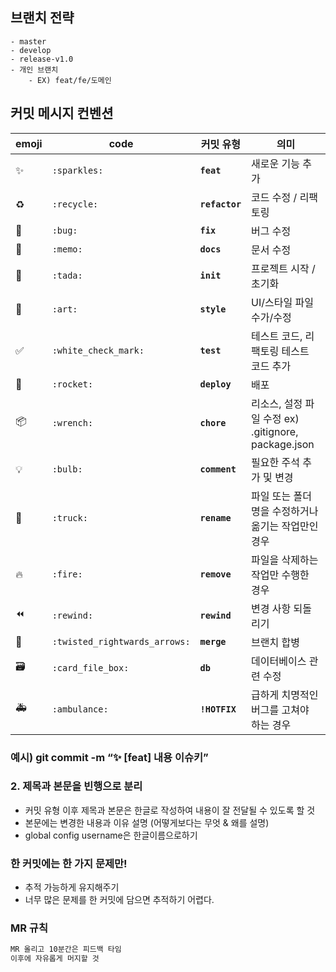 ## 브랜치 전략

```
- master
- develop
- release-v1.0
- 개인 브랜치
	- EX) feat/fe/도메인
```

## 커밋 메시지 컨벤션

| **emoji** | **code**                      | **커밋 유형**  | **의미**                                            |
| --------- | ----------------------------- | -------------- | --------------------------------------------------- |
| ✨        | `:sparkles:`                  | **`feat`**     | 새로운 기능 추가                                    |
| ♻️        | `:recycle:`                   | **`refactor`** | 코드 수정 / 리팩토링                                |
| 🐛        | `:bug:`                       | **`fix`**      | 버그 수정                                           |
| 📝        | `:memo:`                      | **`docs`**     | 문서 수정                                           |
| 🎉        | `:tada:`                      | **`init`**     | 프로젝트 시작 / 초기화                              |
| 🎨        | `:art:`                       | **`style`**    | UI/스타일 파일 수가/수정                            |
| ✅        | `:white_check_mark:`          | **`test`**     | 테스트 코드, 리팩토링 테스트 코드 추가              |
| 🚀        | `:rocket:`                    | **`deploy`**   | 배포                                                |
| 📦        | `:wrench:`                    | **`chore`**    | 리소스, 설정 파일 수정 ex) .gitignore, package.json |
| 💡        | `:bulb:`                      | **`comment`**  | 필요한 주석 추가 및 변경                            |
| 🚚        | `:truck:`                     | **`rename`**   | 파일 또는 폴더 명을 수정하거나 옮기는 작업만인 경우 |
| 🔥        | `:fire:`                      | **`remove`**   | 파일을 삭제하는 작업만 수행한 경우                  |
| ⏪        | `:rewind:`                    | **`rewind`**   | 변경 사항 되돌리기                                  |
| 🔀        | `:twisted_rightwards_arrows:` | **`merge`**    | 브랜치 합병                                         |
| 🗃️        | `:card_file_box:`             | **`db`**       | 데이터베이스 관련 수정                              |
| 🚑        | `:ambulance:`                 | **`!HOTFIX`**  | 급하게 치명적인 버그를 고쳐야 하는 경우             |

### 예시) git commit -m “:sparkles: [feat] 내용 이슈키”

### 2. 제목과 본문을 빈행으로 분리

- 커밋 유형 이후 제목과 본문은 한글로 작성하여 내용이 잘 전달될 수 있도록 할 것
- 본문에는 변경한 내용과 이유 설명 (어떻게보다는 무엇 & 왜를 설명)
- global config username은 한글이름으로하기

### 한 커밋에는 한 가지 문제만!

- 추적 가능하게 유지해주기
- 너무 많은 문제를 한 커밋에 담으면 추적하기 어렵다.

### MR 규칙

```markdown
MR 올리고 10분간은 피드백 타임
이후에 자유롭게 머지할 것
```
